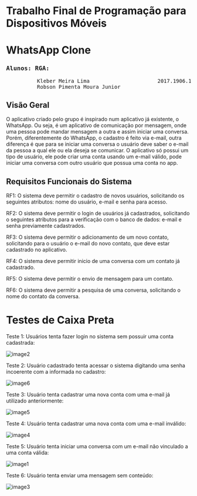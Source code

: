 # Trabalho Final de Programação para Dispositivos Móveis 


# WhatsApp Clone 



### <pre>Alunos:                                        RGA:</pre>
<pre>
          Kleber Meira Lima				         2017.1906.117-3
          Robson Pimenta Moura Junior                            2018.1906.033-0
</pre>  


## Visão Geral

O aplicativo criado pelo grupo é inspirado num aplicativo já existente, o WhatsApp. Ou seja, é um aplicativo de comunicação por mensagem, onde uma pessoa pode mandar mensagem a outra e assim iniciar uma conversa.  Porém, diferentemente do WhatsApp, o cadastro é feito via e-mail, outra diferença é que para se iniciar uma conversa o usuário deve saber o e-mail da pessoa a qual ele ou ela deseja se comunicar. O aplicativo só possui um tipo de usuário, ele pode criar uma conta usando um e-mail válido, pode iniciar uma conversa com outro usuário que possua uma conta no app. 


## Requisitos Funcionais do Sistema	

RF1: O sistema deve permitir o cadastro de novos usuários, solicitando os seguintes atributos: nome do usuário, e-mail e senha para acesso.

RF2: O sistema deve permitir o login de usuários já cadastrados, solicitando o seguintes atributos para a verificação com o banco de dados: e-mail e senha previamente cadastrados.

RF3: O sistema deve permitir o adicionamento de um novo contato, solicitando para o usuário o e-mail do novo contato, que deve estar cadastrado no aplicativo.

RF4: O sistema deve permitir inicio de uma conversa com um contato já cadastrado.

RF5: O sistema deve permitir o envio de mensagem para um contato. 

RF6: O sistema deve permitir a pesquisa de uma conversa, solicitando o nome do contato da conversa. 


# Testes de Caixa Preta

Teste 1: Usuários tenta fazer login no sistema sem possuir uma conta cadastrada:

![image2](https://user-images.githubusercontent.com/43676289/86009502-4c303380-b9e8-11ea-83c3-c4b249eb3d1a.png)


Teste 2: Usuário cadastrado tenta acessar o sistema digitando uma senha incoerente com a informada no cadastro:

![image6](https://user-images.githubusercontent.com/43676289/86009522-52261480-b9e8-11ea-905a-d25b415fd0aa.png)

Teste 3: Usuário tenta cadastrar uma nova conta com uma e-mail já utilizado anteriormente:

![image5](https://user-images.githubusercontent.com/43676289/86009517-50f4e780-b9e8-11ea-9910-219e8d7f0db4.png)


Teste 4: Usuário tenta cadastrar uma nova conta com uma e-mail inválido:

![image4](https://user-images.githubusercontent.com/43676289/86009516-4fc3ba80-b9e8-11ea-96ed-1ecbd73dd763.png)


Teste 5: Usuário tenta iniciar uma conversa com um e-mail não vinculado a uma conta válida:

![image1](https://user-images.githubusercontent.com/43676289/86009072-bb595800-b9e7-11ea-9a59-e6543a460eb9.png)


Teste 6: Usuário tenta enviar uma mensagem sem conteúdo: 

![image3](https://user-images.githubusercontent.com/43676289/86009510-4e928d80-b9e8-11ea-9286-06c2871e712f.png)
